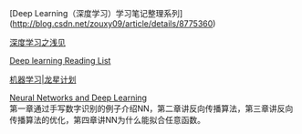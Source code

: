 [Deep Learning（深度学习）学习笔记整理系列]
(http://blog.csdn.net/zouxy09/article/details/8775360)

[深度学习之浅见](http://www.cnblogs.com/sea-wind/p/3985904.html)

[Deep learning Reading List](http://jmozah.github.io/links/)

[机器学习|龙星计划](http://wenku.baidu.com/course/view/49e8b8f67c1cfad6195fa705)

[Neural Networks and Deep Learning](http://neuralnetworksanddeeplearning.com/index.html)  
第一章通过手写数字识别的例子介绍NN，第二章讲反向传播算法，第三章讲反向传播算法的优化，第四章讲NN为什么能拟合任意函数。

